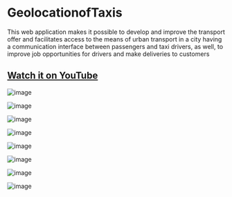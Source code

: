 # GeolocationofTaxis

<p>This web application makes it possible to develop and improve the transport offer and facilitates access to the
means of urban transport in a city having a communication interface between passengers
 and taxi drivers, as well, to improve job opportunities for drivers and make
deliveries to customers</p>

## [Watch it on YouTube](https://www.youtube.com/watch?v=JDS2Xbl2c54&ab_channel=rachidbourigue)


![image](https://user-images.githubusercontent.com/96108341/177017062-1d188025-8962-4d83-8862-2f3fd3c6abc8.png)


![image](https://user-images.githubusercontent.com/96108341/177017074-a3303e6e-5812-4c7f-93ab-4ba4afb8d4d6.png)

![image](https://user-images.githubusercontent.com/96108341/177017094-8cc5cb91-aaf0-4179-b390-1e2a86c6f95e.png)

![image](https://user-images.githubusercontent.com/96108341/177017112-c1a06625-30e0-4535-ac05-cf5b7e99d819.png)


![image](https://user-images.githubusercontent.com/96108341/177017001-de6fbef1-6bbb-4305-a57e-296fb5abbc31.png)

![image](https://user-images.githubusercontent.com/96108341/177017012-05bf3b48-2618-4974-8683-45d342b202f6.png)

![image](https://user-images.githubusercontent.com/96108341/177017035-c3f48a36-a41a-4331-9608-7a67a12db8ba.png)

![image](https://user-images.githubusercontent.com/96108341/177017048-8951eb5d-17d2-4ce6-bf2b-e8ed77b6e50b.png)
